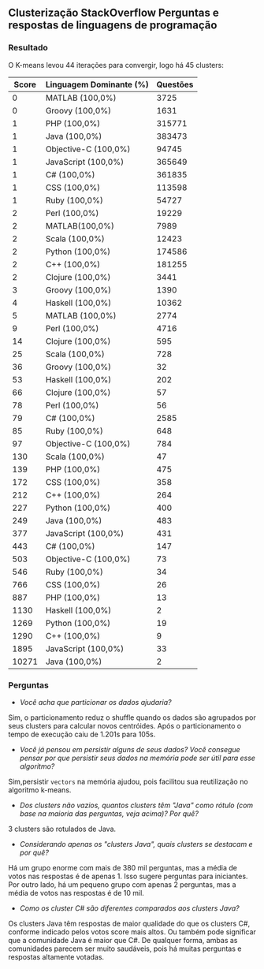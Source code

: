 ## Clusterização StackOverflow Perguntas e respostas de linguagens de programação

### Resultado

O K-means levou 44 iterações para convergir, logo há 45 clusters:

  Score | Linguagem Dominante (%)  |Questões
-----------------------------|--------------------------------------|----------------
0 | MATLAB (100,0%) |  3725
0 | Groovy (100,0%)| 1631
1 | PHP (100,0%) | 315771
1 | Java  (100,0%)  |  383473
1 | Objective-C  (100,0%) | 94745
1 | JavaScript  (100,0%) |  365649
1 | C#  (100,0%)  | 361835
1 | CSS (100,0%) | 113598
1 | Ruby  (100,0%) | 54727
2 | Perl  (100,0%)| 19229
2 | MATLAB(100,0%) | 7989
2 | Scala  (100,0%)| 12423
2 | Python  (100,0%)| 174586
2 | C++ (100,0%) | 181255
2 | Clojure (100,0%) | 3441
3 | Groovy (100,0%)| 1390
4 | Haskell (100,0%) | 10362
5 | MATLAB   (100,0%) | 2774
9 | Perl   (100,0%)| 4716
14 | Clojure  (100,0%) | 595
25 | Scala (100,0%)| 728
36 | Groovy  (100,0%) | 32
53 | Haskell  (100,0%) | 202
66 | Clojure  (100,0%)|   57
78 | Perl  (100,0%) | 56
79 | C#   (100,0%) | 2585
85 | Ruby  (100,0%) | 648
97 | Objective-C  (100,0%) | 784
130 | Scala (100,0%)| 47
139|  PHP  (100,0%) | 475
172 | CSS   (100,0%)|  358
212 | C++  (100,0%)|  264
227|  Python   (100,0%)| 400
249 | Java   (100,0%)| 483
377 | JavaScript  (100,0%) |431
443 | C#  (100,0%) |  147
503 | Objective-C  (100,0%)   | 73
546| Ruby (100,0%) |  34
766 | CSS   (100,0%) |  26
887 |PHP  (100,0%) |  13
1130 | Haskell  (100,0%)| 2
1269 | Python (100,0%)|  19
1290 | C++   (100,0%)|  9
1895 | JavaScript   (100,0%) | 33
10271 | Java  (100,0%)|  2

### Perguntas

* *Você acha que particionar os dados ajudaria?*

Sim, o particionamento reduz o shuffle quando os dados são agrupados por seus clusters para calcular novos centróides. Após o particionamento o tempo de execução caiu de 1.201s para 105s.

* *Você já pensou em persistir alguns de seus dados? Você consegue pensar por que persistir seus dados na memória pode ser útil para esse algoritmo?*

Sim,persistir `vectors` na memória ajudou, pois facilitou sua reutilização no algoritmo k-means.

* *Dos clusters não vazios, quantos clusters têm "Java" como rótulo (com base na maioria das perguntas, veja acima)? Por quê?*

3 clusters são rotulados de Java.

* *Considerando apenas os "clusters Java", quais clusters se destacam e por quê?*

Há um grupo enorme com mais de 380 mil perguntas, mas a média de votos nas respostas é de apenas 1. Isso sugere perguntas para iniciantes. Por outro lado, há um pequeno grupo com apenas 2 perguntas, mas a média de votos nas respostas é de 10 mil.

* *Como os cluster C# são diferentes comparados aos clusters Java?*

Os clusters Java têm respostas de maior qualidade do que os clusters C#, conforme indicado pelos votos score mais altos. Ou também pode significar que a comunidade Java é maior que C#. De qualquer forma, ambas as comunidades parecem ser muito saudáveis, pois há muitas perguntas e respostas altamente votadas.
